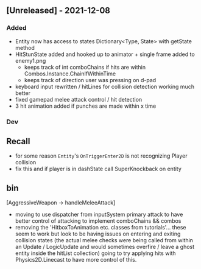 ## [Unreleased] - 2021-12-08
### Added
- Entity now has access to states Dictionary<Type, State> with getState method
- HitStunState added and hooked up to animator + single frame added to enemy1.png
  - keeps track of int comboChains if hits are within Combos.Instance.ChainIfWithinTime
  - keeps track of direction user was pressing on d-pad
- keyboard input rewritten / hitLines for collision detection working much better
- fixed gamepad melee attack control / hit detection
- 3 hit animation added if punches are made within x time

### Dev

## Recall
- for some reason `Entity`'s `OnTriggerEnter2D` is not recognizing Player collision
- fix this and if player is in dashState call SuperKnockback on entity


## bin
[AggressiveWeapon -> handleMeleeAttack]
- moving to use dispatcher from inputSystem primary attack to have better control of attacking to implement comboChains && combos
- removing the 'HitboxToAnimation etc. classes from tutorials'... these seem to work but 
look to be having issues on entering and exiting collision states (the actual melee checks were being called from within an Update / LogicUpdate and would sometimes overfire / leave a ghost entity inside the hitList collection)
going to try applying hits with Physics2D.Linecast to have more control of this.


